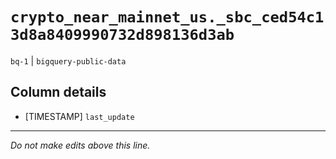 # `crypto_near_mainnet_us._sbc_ced54c13d8a8409990732d898136d3ab`
`bq-1` | `bigquery-public-data`

## Column details
* [TIMESTAMP] `last_update`

-------------------------------------------------------------------------------
*Do not make edits above this line.*
